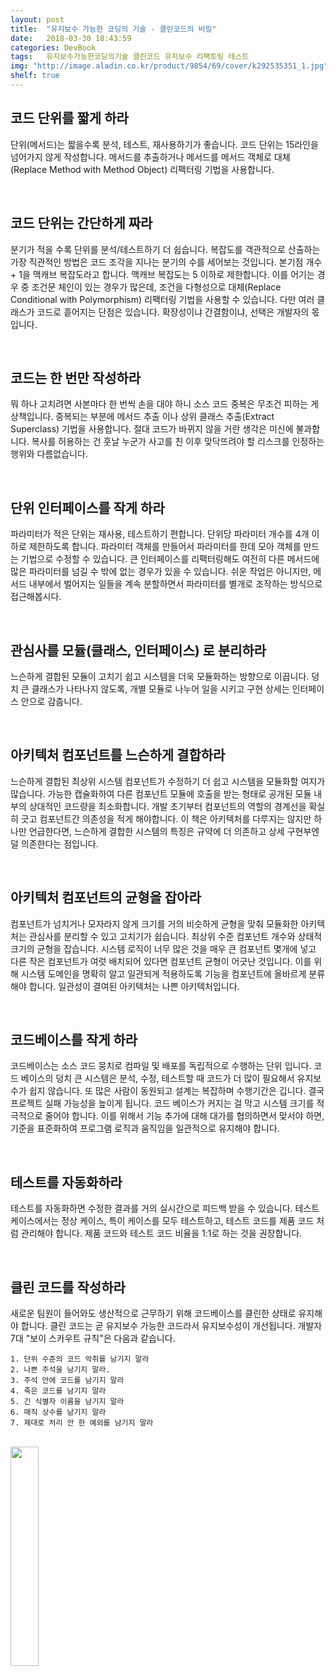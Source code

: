 ```yaml
---
layout: post
title:  "유지보수 가능한 코딩의 기술 - 클린코드의 비밀"
date:   2018-03-30 18:43:59
categories: DevBook
tags:	유지보수가능한코딩의기술 클린코드 유지보수 리팩토링 테스트
img: "http://image.aladin.co.kr/product/9854/69/cover/k292535351_1.jpg"
shelf: true
---
```



## 코드 단위를 짧게 하라
단위(메서드)는 짧을수록 분석, 테스트, 재사용하기가 좋습니다. 코드 단위는 15라인을 넘어가지 않게 작성합니다. 메서드를 추출하거나 메서드를 메서드 객체로 대체(Replace Method with Method Object) 리팩터링 기법을 사용합니다. 

<br/>

## 코드 단위는 간단하게 짜라
분기가 적을 수록 단위를 분석/테스트하기 더 쉽습니다. 복잡도를 객관적으로 산출하는 가장 직관적인 방법은 코드 조각을 지나는 분기의 수를 세어보는 것입니다. 본기점 개수 + 1을 맥캐브 복잡도라고 합니다. 맥캐브 복잡도는 5 이하로 제한합니다. 이를 어기는 경우 중 조건문 체인이 있는 경우가 많은데, 조건을 다형성으로 대체(Replace Conditional with Polymorphism) 리팩터링 기법을 사용할 수 있습니다. 다만 여러 클래스가 코드로 흩어지는 단점은 있습니다. 확장성이냐 간결함이냐, 선택은 개발자의 몫입니다. 

<br/>

## 코드는 한 번만 작성하라
뭐 하나 고치려면 사본마다 한 번씩 손을 대야 하니 소스 코드 중복은 무조건 피하는 게 상책입니다. 중복되는 부분에 메서드 추출 이나 상위 클래스 추출(Extract Superclass) 기법을 사용합니다. 절대 코드가 바뀌지 않을 거란 생각은 미신에 불과합니다. 복사를 허용하는 건 훗날 누군가 사고를 친 이후 맞닥뜨려야 할 리스크를 인정하는 행위와 다름없습니다. 

<br/>

## 단위 인터페이스를 작게 하라
파라미터가 적은 단위는 재사용, 테스트하기 편합니다. 단위당 파라미터 개수를 4개 이하로 제한하도록 합니다. 파라미터 객체를 만들어서 파라미터를 한데 모아 객체를 만드는 기법으로 수정할 수 있습니다. 큰 인터페이스를 리팩터링해도 여전히 다른 메서드에 많은 파라미터를 넘길 수 밖에 없는 경우가 있을 수 있습니다. 쉬운 작업은 아니지만, 메서드 내부에서 벌어지는 일들을 계속 분할하면서 파라미터를 별개로 조작하는 방식으로 접근해봅시다. 

<br/>

## 관심사를 모듈(클래스, 인터페이스) 로 분리하라
느슨하게 결합된 모듈이 고치기 쉽고 시스템을 더욱 모듈화하는 방향으로 이끕니다. 덩치 큰 클래스가 나타나지 않도록, 개별 모듈로 나누어 일을 시키고 구현 상세는 인터페이스 안으로 감춥니다. 

<br/>

## 아키텍처 컴포넌트를 느슨하게 결합하라
느슨하게 결합된 최상위 시스템 컴포넌트가 수정하기 더 쉽고 시스템을 모듈화할 여지가 많습니다. 가능한 캡슐화하여 다른 컴포넌트 모듈에 호출을 받는 형태로 공개된 모듈 내부의 상대적인 코드량을 최소화합니다. 개발 초기부터 컴포넌트의 역할의 경계선을 확실히 긋고 컴포넌트간 의존성을 적게 해야합니다. 이 책은 아키텍처를 다루지는 않지만 하나만 언급한다면, 느슨하게 결합한 시스템의 특징은 규약에 더 의존하고 상세 구현부엔 덜 의존한다는 점입니다. 

<br/>

## 아키텍처 컴포넌트의 균형을 잡아라
컴포넌트가 넘치거나 모자라지 않게 크기를 거의 비슷하게 균형을 맞춰 모듈화한 아키텍처는 관심사를 분리할 수 있고 고치기가 쉽습니다. 최상위 수준 컴포넌트 개수와 상태적 크기의 균형을 잡습니다. 시스템 로직이 너무 많은 것을 매우 큰 컴포넌트 몇개에 넣고 다른 작은 컴포넌트가 여럿 배치되어 있다면 컴포넌트 균형이 어긋난 것입니다. 이를 위해 시스템 도메인을 명확히 알고 일관되게 적용하도록 기능을 컴포넌트에 올바르게 분류해야 합니다. 일관성이 결여된 아키텍처는 나쁜 아키텍처입니다.  

<br/>

## 코드베이스를 작게 하라
코드베이스는 소스 코드 뭉치로 컴파일 및 배포를 독립적으로 수행하는 단위 입니다. 코드 베이스의 덩치 큰 시스템은 분석, 수정, 테스트할 때 코드가 더 많이 필요해서 유지보수가 쉽지 않습니다. 또 많은 사람이 동원되고 설계는 복잡하며 수행기간은 깁니다. 결국 프로젝트 실패 가능성을 높이게 됩니다. 코드 베이스가 커지는 걸 막고 시스템 크기를 적극적으로 줄어야 합니다. 이를 위해서 기능 추가에 대해 대가를 협의하면서 맞서야 하면, 기준을 표준화하여 프로그램 로직과 움직임을 일관적으로 유지해야 합니다. 

<br/>

## 테스트를 자동화하라
테스트를 자동화하면 수정한 결과를 거의 실시간으로 피드백 받을 수 있습니다. 테스트 케이스에서는 정상 케이스, 특이 케이스를 모두 테스트하고, 테스트 코드를 제품 코드 처럼 관리해야 합니다. 제품 코드와 테스트 코드 비율을 1:1로 하는 것을 권장합니다. 

<br/>

## 클린 코드를 작성하라
새로운 팀원이 들어와도 생산적으로 근무하기 위해 코드베이스를 클린한 상태로 유지해야 합니다. 클린 코드는 곧 유지보수 가능한 코드라서 유지보수성이 개선됩니다. 개발자 7대 "보이 스카우트 규칙"은 다음과 같습니다. 
```
1. 단위 수준의 코드 악취를 남기지 말라
2. 나쁜 주석을 남기지 말라.
3. 주석 안에 코드를 남기지 말라
4. 죽은 코드를 남기지 말라
5. 긴 식별자 이름을 남기지 말라
6. 매직 상수를 남기지 말라
7. 제대로 처리 안 한 예외를 남기지 말라
```

<br/>


<a href="http://www.aladin.co.kr/shop/wproduct.aspx?ItemId=98546964">
  <img class="book" style="width: 30%; height: 30%" src="http://image.aladin.co.kr/product/9854/69/cover/k292535351_1.jpg"/>
</a>
